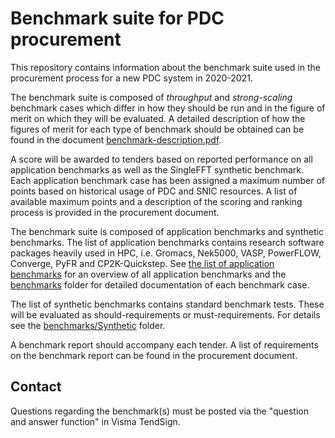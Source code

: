# Benchmark suite for PDC procurement

This repository contains information about the benchmark suite used in
the procurement process for a new PDC system in 2020-2021.

The benchmark suite is composed of *throughput* and *strong-scaling*
benchmark cases which differ in how they should be run and in the
figure of merit on which they will be evaluated.  A detailed
description of how the figures of merit for each type of benchmark
should be obtained can be found in the document
[benchmark-description.pdf](./benchmark-description.pdf).

A score will be awarded to tenders based on reported performance on
all application benchmarks as well as the SingleFFT synthetic
benchmark.  Each application benchmark case has been assigned a
maximum number of points based on historical usage of PDC and SNIC
resources. A list of available maximum points and a description of the
scoring and ranking process is provided in the procurement document.

The benchmark suite is composed of application benchmarks and
synthetic benchmarks. The list of application benchmarks contains
research software packages heavily used in HPC, i.e. Gromacs, Nek5000,
VASP, PowerFLOW, Converge, PyFR and CP2K-Quickstep.  See [the list of
application benchmarks](./application-benchmarks.md) for an overview
of all application benchmarks and the [benchmarks](./benchmarks)
folder for detailed documentation of each benchmark case.

The list of synthetic benchmarks contains standard benchmark tests.
These will be evaluated as should-requirements or must-requirements.
For details see the [benchmarks/Synthetic](./benchmarks/Synthetic)
folder.

A benchmark report should accompany each tender. A list of
requirements on the benchmark report can be found in the procurement
document.

## Contact

Questions regarding the benchmark(s) must be posted via the "question
and answer function" in Visma TendSign.
